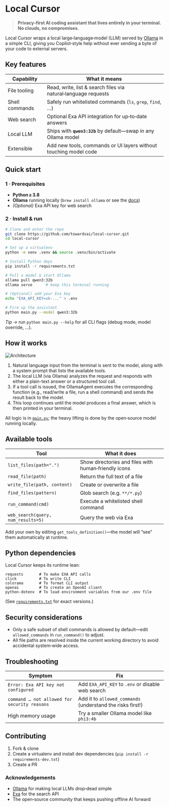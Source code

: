 # Local Cursor

> **Privacy‑first AI coding assistant that lives entirely in your terminal. No clouds, no compromises.**

Local Cursor wraps a local large‑language‑model (LLM) served by [Ollama](https://ollama.ai/) in a simple CLI, giving you Copilot‑style help without ever sending a byte of your code to external servers.


## Key features

| Capability     | What it means                                                    |
| -------------- | ---------------------------------------------------------------- |
| File tooling   | Read, write, list & search files via natural‑language requests   |
| Shell commands | Safely run whitelisted commands (`ls`, `grep`, `find`, …)        |
| Web search     | Optional Exa API integration for up‑to‑date answers              |
| Local LLM      | Ships with **`qwen3:32b`** by default—swap in any Ollama model   |
| Extensible     | Add new tools, commands or UI layers without touching model code |


## Quick start

### 1 · Prerequisites

* **Python ≥ 3.8**
* **Ollama** running locally (`brew install ollama` or see the [docs](https://ollama.ai/))
* *(Optional)* Exa API key for web search

### 2 · Install & run

```bash
# Clone and enter the repo
git clone https://github.com/towardsai/local-cursor.git
cd local‑cursor

# Set up a virtualenv
python -m venv .venv && source .venv/bin/activate

# Install Python deps
pip install -r requirements.txt

# Pull a model & start Ollama
ollama pull qwen3:32b
ollama serve      # keep this terminal running

# (Optional) add your Exa key
echo "EXA_API_KEY=sk‑..." > .env

# Fire up the assistant
python main.py --model qwen3:32b
```

*Tip →* run `python main.py --help` for all CLI flags (debug mode, model override, …).


## How it works
![Architecture](https://github-production-user-asset-6210df.s3.amazonaws.com/209818798/440162845-5d8e3b21-2095-41f6-b1db-e0c6c047958f.png?X-Amz-Algorithm=AWS4-HMAC-SHA256&X-Amz-Credential=AKIAVCODYLSA53PQK4ZA%2F20250504%2Fus-east-1%2Fs3%2Faws4_request&X-Amz-Date=20250504T053828Z&X-Amz-Expires=300&X-Amz-Signature=7a44b959a613474452f0e24e21d884f080f7e78438a8e5c39aa2c8ff054c7ca7&X-Amz-SignedHeaders=host)

1. Natural language input from the terminal is sent to the model, along with a system prompt that lists the available tools.
2. The local LLM (via Ollama) analyzes the request and responds with either a plain-text answer or a structured tool call.
3. If a tool call is issued, the OllamaAgent executes the corresponding function (e.g., read/write a file, run a shell command) and sends the result back to the model.
4. This loop continues until the model produces a final answer, which is then printed in your terminal.

All logic is in [`main.py`](./main.py); the heavy lifting is done by the open‑source model running locally. 


## Available tools

| Tool                               | What it does                                         |
| ---------------------------------- | ---------------------------------------------------- |
| `list_files(path=".")`             | Show directories and files with human‑friendly icons |
| `read_file(path)`                  | Return the full text of a file                       |
| `write_file(path, content)`        | Create or overwrite a file                           |
| `find_files(pattern)`              | Glob search (e.g. `**/*.py`)                         |
| `run_command(cmd)`                 | Execute a whitelisted shell command                  |
| `web_search(query, num_results=5)` | Query the web via Exa                                |

Add your own by editing `get_tools_definition()`—the model will “see” them automatically at runtime.


## Python dependencies

Local Cursor keeps its runtime lean:

```text
requests       # To make EXA API calls
click          # To write CLI
colorama       # To format CLI output
openai         # To create an OpenAI client
python‑dotenv  # To load environment variables from our .env file
```

(See [`requirements.txt`](./requirements.txt) for exact versions.) 


## Security considerations

* Only a safe subset of shell commands is allowed by default—edit `allowed_commands` in `run_command()` to adjust. 
* All file paths are resolved inside the current working directory to avoid accidental system‑wide access.


## Troubleshooting

| Symptom                                      | Fix                                                        |
| -------------------------------------------- | ---------------------------------------------------------- |
| `Error: Exa API key not configured`          | Add `EXA_API_KEY` to `.env` or disable web search          |
| `command … not allowed for security reasons` | Add it to `allowed_commands` (understand the risks first!) |
| High memory usage                            | Try a smaller Ollama model like `phi3:4b`                  |


## Contributing

1. Fork & clone
2. Create a virtualenv and install dev dependencies (`pip install -r requirements-dev.txt`)
3. Create a PR 


### Acknowledgements

* [Ollama](https://ollama.ai/) for making local LLMs drop‑dead simple
* [Exa](https://exa.ai/) for the search API
* The open‑source community that keeps pushing offline AI forward

